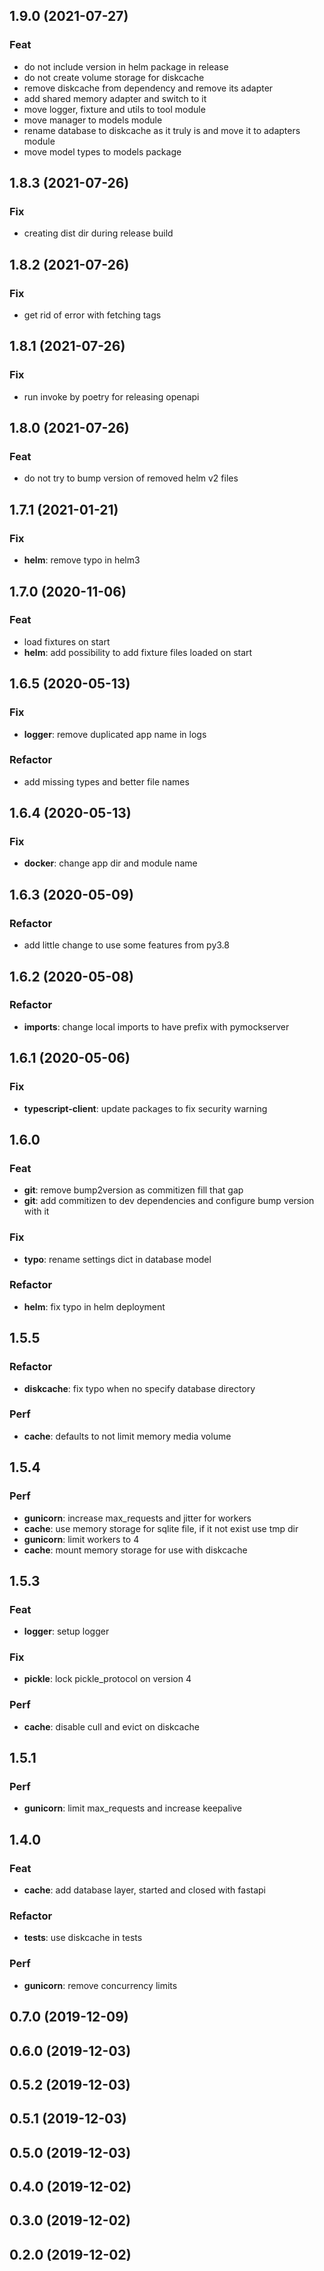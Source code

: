 





## 1.9.0 (2021-07-27)

### Feat

- do not include version in helm package in release
- do not create volume storage for diskcache
- remove diskcache from dependency and remove its adapter
- add shared memory adapter and switch to it
- move logger, fixture and utils to tool module
- move manager to models module
- rename database to diskcache as it truly is and move it to adapters module
- move model types to models package

## 1.8.3 (2021-07-26)

### Fix

- creating dist dir during release build

## 1.8.2 (2021-07-26)

### Fix

- get rid of error with fetching tags

## 1.8.1 (2021-07-26)

### Fix

- run invoke by poetry for releasing openapi

## 1.8.0 (2021-07-26)

### Feat

- do not try to bump version of removed helm v2 files

## 1.7.1 (2021-01-21)

### Fix

- **helm**: remove typo in helm3

## 1.7.0 (2020-11-06)

### Feat

- load fixtures on start
- **helm**: add possibility to add fixture files loaded on start

## 1.6.5 (2020-05-13)

### Fix

- **logger**: remove duplicated app name in logs

### Refactor

- add missing types and better file names

## 1.6.4 (2020-05-13)

### Fix

- **docker**: change app dir and module name

## 1.6.3 (2020-05-09)

### Refactor

- add little change to use some features from py3.8

## 1.6.2 (2020-05-08)

### Refactor

- **imports**: change local imports to have prefix with pymockserver

## 1.6.1 (2020-05-06)

### Fix

- **typescript-client**: update packages to fix security warning

## 1.6.0 

### Feat

- **git**: remove bump2version as commitizen fill that gap
- **git**: add commitizen to dev dependencies and configure bump version with it

### Fix

- **typo**: rename settings dict in database model

### Refactor

- **helm**: fix typo in helm deployment

## 1.5.5 

### Refactor

- **diskcache**: fix typo when no specify database directory

### Perf

- **cache**: defaults to not limit memory media volume

## 1.5.4 

### Perf

- **gunicorn**: increase max_requests and jitter for workers
- **cache**: use memory storage for sqlite file, if it not exist use tmp dir
- **gunicorn**: limit workers to 4
- **cache**: mount memory storage for use with diskcache

## 1.5.3 

### Feat

- **logger**: setup logger

### Fix

- **pickle**: lock pickle_protocol on version 4

### Perf

- **cache**: disable cull and evict on diskcache

## 1.5.1 

### Perf

- **gunicorn**: limit max_requests and increase keepalive

## 1.4.0 

### Feat

- **cache**: add database layer, started and closed with fastapi

### Refactor

- **tests**: use diskcache in tests

### Perf

- **gunicorn**: remove concurrency limits

## 0.7.0 (2019-12-09)

## 0.6.0 (2019-12-03)

## 0.5.2 (2019-12-03)

## 0.5.1 (2019-12-03)

## 0.5.0 (2019-12-03)

## 0.4.0 (2019-12-02)

## 0.3.0 (2019-12-02)

## 0.2.0 (2019-12-02)
